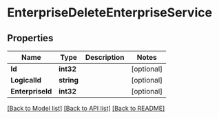 # EnterpriseDeleteEnterpriseService

## Properties

Name | Type | Description | Notes
------------ | ------------- | ------------- | -------------
**Id** | **int32** |  | [optional] 
**LogicalId** | **string** |  | [optional] 
**EnterpriseId** | **int32** |  | [optional] 

[[Back to Model list]](../README.md#documentation-for-models) [[Back to API list]](../README.md#documentation-for-api-endpoints) [[Back to README]](../README.md)


